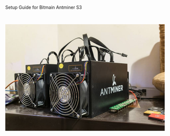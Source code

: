 Setup Guide for Bitmain Antminer S3



<BR>
  
 

![Alt text](https://raw.githubusercontent.com/JonnyBanana/Mining_Stuff/main/Antminer_S3/S3.jpg)

</BR>
